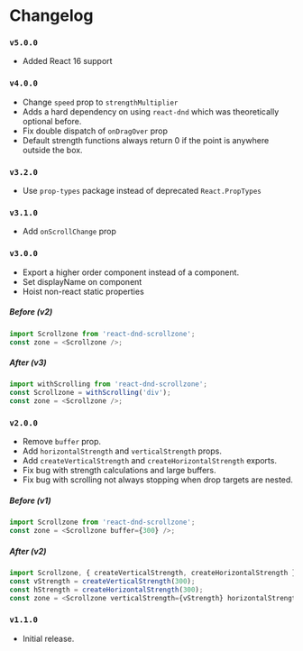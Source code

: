 # Changelog

### `v5.0.0`
* Added React 16 support

### `v4.0.0`
* Change `speed` prop to `strengthMultiplier`
* Adds a hard dependency on using `react-dnd` which was theoretically
  optional before.
* Fix double dispatch of `onDragOver` prop
* Default strength functions always return 0 if the point is anywhere
  outside the box.

### `v3.2.0`
* Use `prop-types` package instead of deprecated `React.PropTypes`

### `v3.1.0`
* Add `onScrollChange` prop

### `v3.0.0`
* Export a higher order component instead of a component.
* Set displayName on component
* Hoist non-react static properties

##### Before (v2)
```js
import Scrollzone from 'react-dnd-scrollzone';
const zone = <Scrollzone />;
```

##### After (v3)
```js
import withScrolling from 'react-dnd-scrollzone';
const Scrollzone = withScrolling('div');
const zone = <Scrollzone />;
```

### `v2.0.0`
* Remove `buffer` prop.
* Add `horizontalStrength` and `verticalStrength` props.
* Add `createVerticalStrength` and `createHorizontalStrength` exports.
* Fix bug with strength calculations and large buffers.
* Fix bug with scrolling not always stopping when drop targets are nested.

##### Before (v1)
```js
import Scrollzone from 'react-dnd-scrollzone';
const zone = <Scrollzone buffer={300} />;
```

##### After (v2)
```js
import Scrollzone, { createVerticalStrength, createHorizontalStrength } from 'react-dnd-scrollzone';
const vStrength = createVerticalStrength(300);
const hStrength = createHorizontalStrength(300);
const zone = <Scrollzone verticalStrength={vStrength} horizontalStrength={hStrength} />;
```

### `v1.1.0`
* Initial release.
